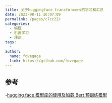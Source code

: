 ```yaml
---
title: 关于huggingface transformers的学习和汇总
date: 2023-08-11 10:07:09
permalink: /pages/c7cc22/
categories:
  - 编程
  - 机器学习
  - 理论
tags:
  - 
author: 
  name: fovegage
  link: https://github.com/fovegage
---
```

## 参考
-[hugging face 模型库的使用及加载 Bert 预训练模型](https://blog.csdn.net/IT__learning/article/details/120741368)